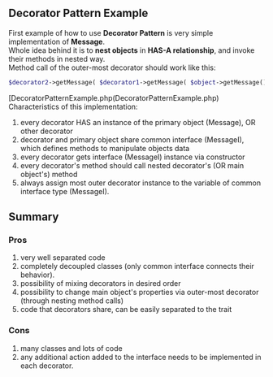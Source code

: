 ## Decorator Pattern Example
First example of how to use **Decorator Pattern** is very simple implementation of **Message**. <br />
Whole idea behind it is to **nest objects** in **HAS-A relationship**, and invoke their methods in nested way. <br />
Method call of the outer-most decorator should work like this:
```php
$decorator2->getMessage( $decorator1->getMessage( $object->getMessage() ) );
```
[DecoratorPatternExample.php(DecoratorPatternExample.php)<br />
Characteristics of this implementation:
 1. every decorator HAS an instance of the primary object (Message), OR other decorator
 2. decorator and primary object share common interface (MessageI), which defines methods to manipulate objects data
 3. every decorator gets interface (MessageI) instance via constructor
 4. every decorator's method should call nested decorator's (OR main object's) method
 5. always assign most outer decorator instance to the variable of common interface type (MessageI).

## Summary
### Pros
 1. very well separated code
 2. completely decoupled classes (only common interface connects their behavior).
 3. possibility of mixing decorators in desired order
 4. possibility to change main object's properties via outer-most decorator (through nesting method calls)
 5. code that decorators share, can be easily separated to the trait

### Cons
 1. many classes and lots of code
 2. any additional action added to the interface needs to be implemented in each decorator.
